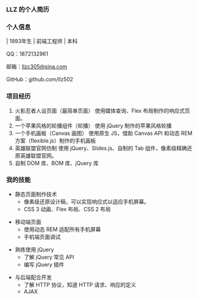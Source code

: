 ### LLZ 的个人简历
### 个人信息
 | 1993年生 | 前端工程师 | 本科

QQ：1872132961

邮箱：llzc305@sina.com

GitHub：github.com/llz502

### 项目经历

1. 火影忍者人设页面（最简单页面）
  使用媒体查询、Flex 布局制作的响应式页面。
2. 一个苹果风格的轮播组件（轮播）
 使用 jQuery 制作的苹果风格轮播
3. 一个手机画板（Canvas 画图）
 使用原生 JS，借助 Canvas API 和动态 REM 方案（flexible.js）制作的手机画板
4. 英雄联盟官网仿制
 使用 jQuery、Slides.js、自制的 Tab 组件，像素级精确还原英雄联盟官网。
5. 自制 DOM 库、BOM 库、jQuery 库

### 我的技能
> 
- 静态页面制作技术
  - 像素级还原设计稿，可以实现响应式以适应手机屏幕。
  - CSS 3 动画、Flex 布局、CSS 2 布局

> 
- 移动端页面
  - 使用动态 REM 适配所有手机屏幕
  - 手机端页面调试

> 
- 熟练使用 jQuery
  - 了解 jQuery 常见 API
  - 编写 jQuery 插件

> 
- 与后端配合开发
  - 了解 HTTP 协议，知道 HTTP 请求、响应的定义
  - AJAX
